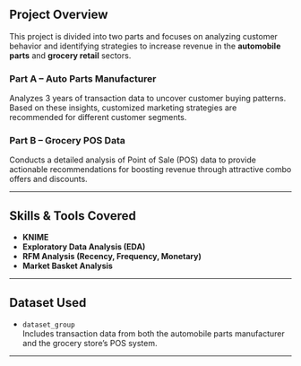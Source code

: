 ## Project Overview

This project is divided into two parts and focuses on analyzing customer behavior and identifying strategies to increase revenue in the **automobile parts** and **grocery retail** sectors.

### Part A – Auto Parts Manufacturer  
Analyzes 3 years of transaction data to uncover customer buying patterns. Based on these insights, customized marketing strategies are recommended for different customer segments.

### Part B – Grocery POS Data  
Conducts a detailed analysis of Point of Sale (POS) data to provide actionable recommendations for boosting revenue through attractive combo offers and discounts.

---

## Skills & Tools Covered

- **KNIME**
- **Exploratory Data Analysis (EDA)**
- **RFM Analysis (Recency, Frequency, Monetary)**
- **Market Basket Analysis**

---

## Dataset Used

- `dataset_group`  
  Includes transaction data from both the automobile parts manufacturer and the grocery store’s POS system.

---
